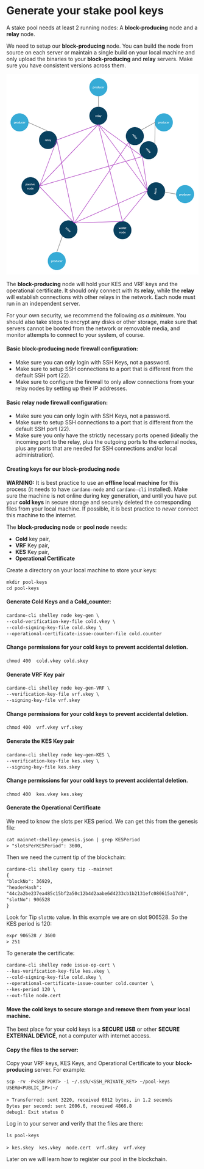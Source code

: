 # Generate your stake pool keys

A stake pool needs at least 2 running nodes: A __block-producing__ node and a __relay__ node.

We need to setup our __block-producing__ node. You can build the node from source on each server or maintain a single build on your local machine and only upload the binaries to your __block-producing__ and __relay__ servers. Make sure you have consistent versions across them.



![network diagram](images/basic-network-with-relays-producers-passivenodes-walletnodes.png)

The __block-producing__ node will hold your KES and VRF keys and the operational certificate. It should only connect with its __relay__, while the __relay__ will establish connections with other relays in the network.  Each node must run in an independent server.

For your own security, we recommend the following *as a minimum*. You should also take steps to encrypt any disks or other storage, make sure that servers cannot be booted from the network or removable media, and monitor attempts to connect to your system, of course.

#### Basic block-producing node firewall configuration:

* Make sure you can only login with SSH Keys, not a password.
* Make sure to setup SSH connections to a port that is different from the default SSH port (22).
* Make sure to configure the firewall to only allow connections from your relay nodes by setting up their IP addresses.


#### Basic relay node firewall configuration:

 * Make sure you can only login with SSH Keys, not a password.
 * Make sure to setup SSH connections to a port that is different from the default SSH port (22).
 * Make sure you only have the strictly necessary ports opened (ideally the incoming port to the relay, plus the outgoing ports to the external
nodes, plus any ports that are needed for SSH connections and/or local administration).  

#### Creating keys for our block-producing node

**WARNING:**
It is best practice to use an __offline local machine__ for this process (it needs to have `cardano-node` and `cardano-cli` installed). Make sure the machine is not online during key generation, and until you have put your __cold keys__ in secure storage and securely deleted the corresponding files from your local machine. If possible, it is best practice to *never* connect this machine to the internet.

The __block-producing node__ or __pool node__ needs:

* __Cold__ key pair,
* __VRF__ Key pair,
* __KES__ Key pair,
* __Operational Certificate__

Create a directory on your local machine to store your keys:

    mkdir pool-keys
    cd pool-keys

#### Generate __Cold__ Keys and a __Cold_counter__:

    cardano-cli shelley node key-gen \
    --cold-verification-key-file cold.vkey \
    --cold-signing-key-file cold.skey \
    --operational-certificate-issue-counter-file cold.counter

#### Change permissions for your cold keys to prevent accidental deletion.

    chmod 400  cold.vkey cold.skey

#### Generate VRF Key pair

    cardano-cli shelley node key-gen-VRF \
    --verification-key-file vrf.vkey \
    --signing-key-file vrf.skey

#### Change permissions for your cold keys to prevent accidental deletion.

    chmod 400  vrf.vkey vrf.skey

#### Generate the KES Key pair

    cardano-cli shelley node key-gen-KES \
    --verification-key-file kes.vkey \
    --signing-key-file kes.skey

#### Change permissions for your cold keys to prevent accidental deletion.

    chmod 400  kes.vkey kes.skey

#### Generate the Operational Certificate

We need to know the slots per KES period. We can get this from the genesis file:

    cat mainnet-shelley-genesis.json | grep KESPeriod
    > "slotsPerKESPeriod": 3600,

Then we need the current tip of the blockchain:

    cardano-cli shelley query tip --mainnet
    {
    "blockNo": 36929,
    "headerHash": "44c2a2be237ea485c15bf2a50c12b4d2aabe6d4233cb1b2131efc080615a17d0",
    "slotNo": 906528
    }

Look for Tip `slotNo` value. In this example we are on slot 906528. So the KES period is 120:

    expr 906528 / 3600
    > 251

To generate the certificate:

    cardano-cli shelley node issue-op-cert \
    --kes-verification-key-file kes.vkey \
    --cold-signing-key-file cold.skey \
    --operational-certificate-issue-counter cold.counter \
    --kes-period 120 \
    --out-file node.cert

#### Move the cold keys to secure storage and remove them from your local machine.

The best place for your cold keys is a __SECURE USB__ or other __SECURE EXTERNAL DEVICE__, not a computer with internet access.

#### Copy the files to the server:

Copy your VRF keys, KES Keys, and Operational Certificate to your __block-producing__ server. For example:

    scp -rv -P<SSH PORT> -i ~/.ssh/<SSH_PRIVATE_KEY> ~/pool-keys USER@<PUBLIC_IP>:~/

    > Transferred: sent 3220, received 6012 bytes, in 1.2 seconds
    Bytes per second: sent 2606.6, received 4866.8
    debug1: Exit status 0


Log in to your server and verify that the files are there:

    ls pool-keys

    > kes.skey  kes.vkey  node.cert  vrf.skey  vrf.vkey  

Later on we will learn how to register our pool in the blockchain.
